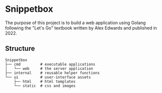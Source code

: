 # Snippetbox

The purpose of this project is to build a web application using Golang following the "Let's Go" textbook written by Alex Edwards and published in 2022.

## Structure
```
Snippetbox
├── cmd         # executable applications
│   └── web     # the server application 
├── internal    # reusable helper functions
└── ui          # user-interface assets
    ├── html    # html templates
    └── static  # css and images
```
